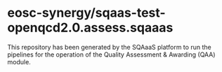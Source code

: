 <!--
SPDX-FileCopyrightText: Copyright contributors to the Software Quality Assurance as a Service (SQAaaS) project <sqaaas@ibergrid.eu>

SPDX-License-Identifier: GPL-3.0-only
-->

# eosc-synergy/sqaas-test-openqcd2.0.assess.sqaaas
This repository has been generated by the SQAaaS platform to run the pipelines
for the operation of the
Quality Assessment & Awarding (QAA)
module.
